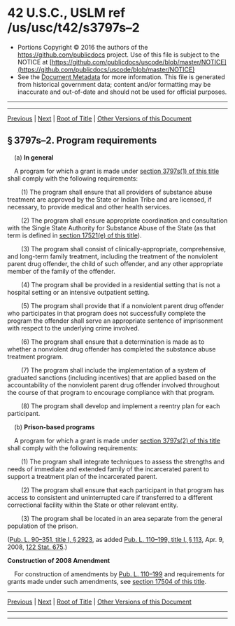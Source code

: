 ---
---

# 42 U.S.C., USLM ref /us/usc/t42/s3797s–2

* Portions Copyright © 2016 the authors of the https://github.com/publicdocs project.
  Use of this file is subject to the NOTICE at [https://github.com/publicdocs/uscode/blob/master/NOTICE](https://github.com/publicdocs/uscode/blob/master/NOTICE)
* See the [Document Metadata](././../../../../..//README.md) for more information.
  This file is generated from historical government data; content and/or formatting may be inaccurate and out-of-date and should not be used for official purposes.

----------
----------

[Previous](./../../../../..//us/usc/t42/ch46/schXV–B/m__us_usc_t42_s3797s–1.md) | [Next](./../../../../..//us/usc/t42/ch46/schXV–B/m__us_usc_t42_s3797s–3.md) | [Root of Title](./../../../../../) | [Other Versions of this Document](https://publicdocs.github.io/go/links?ns=uslm&ref=%2Fus%2Fusc%2Ft42%2Fs3797s%E2%80%932)

## § 3797s–2. Program requirements

    (a) __In general__ 

    A program for which a grant is made under [section 3797s(1) of this title][/us/usc/t42/s3797s/1] shall comply with the following requirements:

        (1) The program shall ensure that all providers of substance abuse treatment are approved by the State or Indian Tribe and are licensed, if necessary, to provide medical and other health services.

        (2) The program shall ensure appropriate coordination and consultation with the Single State Authority for Substance Abuse of the State (as that term is defined in [section 17521(e) of this title][/us/usc/t42/s17521/e]).

        (3) The program shall consist of clinically-appropriate, comprehensive, and long-term family treatment, including the treatment of the nonviolent parent drug offender, the child of such offender, and any other appropriate member of the family of the offender.

        (4) The program shall be provided in a residential setting that is not a hospital setting or an intensive outpatient setting.

        (5) The program shall provide that if a nonviolent parent drug offender who participates in that program does not successfully complete the program the offender shall serve an appropriate sentence of imprisonment with respect to the underlying crime involved.

        (6) The program shall ensure that a determination is made as to whether a nonviolent drug offender has completed the substance abuse treatment program.

        (7) The program shall include the implementation of a system of graduated sanctions (including incentives) that are applied based on the accountability of the nonviolent parent drug offender involved throughout the course of that program to encourage compliance with that program.

        (8) The program shall develop and implement a reentry plan for each participant.

    (b) __Prison-based programs__ 

    A program for which a grant is made under [section 3797s(2) of this title][/us/usc/t42/s3797s/2] shall comply with the following requirements:

        (1) The program shall integrate techniques to assess the strengths and needs of immediate and extended family of the incarcerated parent to support a treatment plan of the incarcerated parent.

        (2) The program shall ensure that each participant in that program has access to consistent and uninterrupted care if transferred to a different correctional facility within the State or other relevant entity.

        (3) The program shall be located in an area separate from the general population of the prison.

([Pub. L. 90–351, title I, § 2923][/us/pl/90/351/s2923], as added [Pub. L. 110–199, title I, § 113][/us/pl/110/199/s113], Apr. 9, 2008, [122 Stat. 675][/us/stat/122/675].)

 __Construction of 2008 Amendment__ 

    For construction of amendments by [Pub. L. 110–199][/us/pl/110/199] and requirements for grants made under such amendments, see [section 17504 of this title][/us/usc/t42/s17504].

----------

[Previous](./../../../../..//us/usc/t42/ch46/schXV–B/m__us_usc_t42_s3797s–1.md) | [Next](./../../../../..//us/usc/t42/ch46/schXV–B/m__us_usc_t42_s3797s–3.md) | [Root of Title](./../../../../../) | [Other Versions of this Document](https://publicdocs.github.io/go/links?ns=uslm&ref=%2Fus%2Fusc%2Ft42%2Fs3797s%E2%80%932)

----------
----------

[/us/usc/t42/s3797s/1]: https://publicdocs.github.io/go/links?ns=uslm&ref=%2Fus%2Fusc%2Ft42%2Fs3797s%2F1
[/us/usc/t42/s17521/e]: https://publicdocs.github.io/go/links?ns=uslm&ref=%2Fus%2Fusc%2Ft42%2Fs17521%2Fe
[/us/usc/t42/s3797s/2]: https://publicdocs.github.io/go/links?ns=uslm&ref=%2Fus%2Fusc%2Ft42%2Fs3797s%2F2
[/us/pl/90/351/s2923]: https://publicdocs.github.io/go/links?ns=uslm&ref=%2Fus%2Fpl%2F90%2F351%2Fs2923
[/us/pl/110/199/s113]: https://publicdocs.github.io/go/links?ns=uslm&ref=%2Fus%2Fpl%2F110%2F199%2Fs113
[/us/stat/122/675]: https://publicdocs.github.io/go/links?ns=uslm&ref=%2Fus%2Fstat%2F122%2F675
[/us/pl/110/199]: https://publicdocs.github.io/go/links?ns=uslm&ref=%2Fus%2Fpl%2F110%2F199
[/us/usc/t42/s17504]: https://publicdocs.github.io/go/links?ns=uslm&ref=%2Fus%2Fusc%2Ft42%2Fs17504


